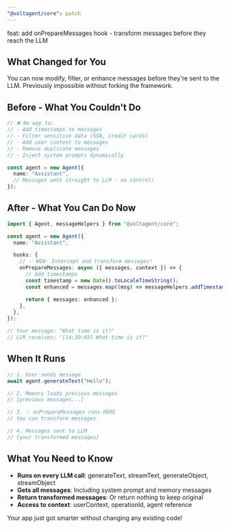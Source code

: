 ```yaml
---
"@voltagent/core": patch
---
```


feat: add onPrepareMessages hook - transform messages before they reach the LLM

## What Changed for You

You can now modify, filter, or enhance messages before they're sent to the LLM. Previously impossible without forking the framework.

## Before - What You Couldn't Do

```typescript
// ❌ No way to:
// - Add timestamps to messages
// - Filter sensitive data (SSN, credit cards)
// - Add user context to messages
// - Remove duplicate messages
// - Inject system prompts dynamically

const agent = new Agent({
  name: "Assistant",
  // Messages went straight to LLM - no control!
});
```

## After - What You Can Do Now

```typescript
import { Agent, messageHelpers } from "@voltagent/core";

const agent = new Agent({
  name: "Assistant",

  hooks: {
    // ✅ NEW: Intercept and transform messages!
    onPrepareMessages: async ({ messages, context }) => {
      // Add timestamps
      const timestamp = new Date().toLocaleTimeString();
      const enhanced = messages.map((msg) => messageHelpers.addTimestampToMessage(msg, timestamp));

      return { messages: enhanced };
    },
  },
});

// Your message: "What time is it?"
// LLM receives: "[14:30:45] What time is it?"
```

## When It Runs

```typescript
// 1. User sends message
await agent.generateText("Hello");

// 2. Memory loads previous messages
// [previous messages...]

// 3. ✨ onPrepareMessages runs HERE
// You can transform messages

// 4. Messages sent to LLM
// [your transformed messages]
```

## What You Need to Know

- **Runs on every LLM call**: generateText, streamText, generateObject, streamObject
- **Gets all messages**: Including system prompt and memory messages
- **Return transformed messages**: Or return nothing to keep original
- **Access to context**: userContext, operationId, agent reference

Your app just got smarter without changing any existing code!
